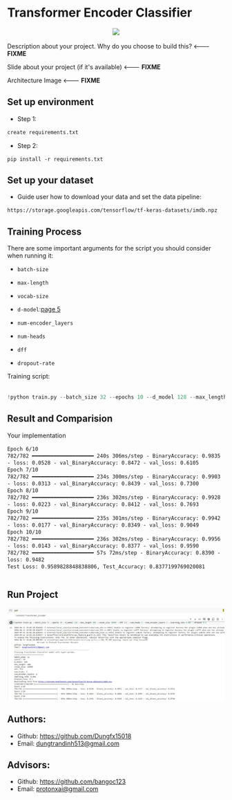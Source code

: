 # Transformer Encoder Classifier 



<p align="center">
    <img src='https://storage.googleapis.com/protonx-cloud-storage/transformer/protonx-transf.png' width=200 class="center">
</p>

Description about your project. Why do you choose to build this?  <--- **FIXME**

Slide about your project (if it's available) <--- **FIXME**

Architecture Image <--- **FIXME**




##  Set up environment
- Step 1: 

```python
create requirements.txt
```

- Step 2: 
```
pip install -r requirements.txt
```


##  Set up your dataset

- Guide user how to download your data and set the data pipeline:
```
https://storage.googleapis.com/tensorflow/tf-keras-datasets/imdb.npz
```

##  Training Process
There are some important arguments for the script you should consider when running it:

- `batch-size`
- `max-length`
- `vocab-size`
- `d-model`:[page 5](https://arxiv.org/pdf/1706.03762.pdf)
- `num-encoder_layers`
- `num-heads`
- `dff`

- `dropout-rate`


Training script:




```python

!python train.py --batch_size 32 --epochs 10 --d_model 128 --max_length 200 --vocab_size 10000 --dff 512 --num_heads 2 --num_encoder_layers 2 --learning_rate 0.001 --dropout 0.1
``` 




## Result and Comparision



Your implementation
```
Epoch 6/10
782/782 ━━━━━━━━━━━━━━━━━━━━ 240s 306ms/step - BinaryAccuracy: 0.9835 - loss: 0.0528 - val_BinaryAccuracy: 0.8472 - val_loss: 0.6105
Epoch 7/10
782/782 ━━━━━━━━━━━━━━━━━━━━ 234s 300ms/step - BinaryAccuracy: 0.9903 - loss: 0.0313 - val_BinaryAccuracy: 0.8439 - val_loss: 0.7300
Epoch 8/10
782/782 ━━━━━━━━━━━━━━━━━━━━ 236s 302ms/step - BinaryAccuracy: 0.9928 - loss: 0.0223 - val_BinaryAccuracy: 0.8412 - val_loss: 0.7693
Epoch 9/10
782/782 ━━━━━━━━━━━━━━━━━━━━ 235s 301ms/step - BinaryAccuracy: 0.9942 - loss: 0.0177 - val_BinaryAccuracy: 0.8349 - val_loss: 0.9049
Epoch 10/10
782/782 ━━━━━━━━━━━━━━━━━━━━ 236s 302ms/step - BinaryAccuracy: 0.9956 - loss: 0.0143 - val_BinaryAccuracy: 0.8377 - val_loss: 0.9590
782/782 ━━━━━━━━━━━━━━━━━━━━ 57s 72ms/step - BinaryAccuracy: 0.8390 - loss: 0.9482
Test Loss: 0.9589828848838806, Test_Accuracy: 0.8377199769020081


```
## Run Project

![image](train.jpg)

## Authors:
- Github: https://github.com/Dungfx15018
- Email: dungtrandinh513@gmail.com

## Advisors:
- Github: https://github.com/bangoc123
- Email: protonxai@gmail.com

